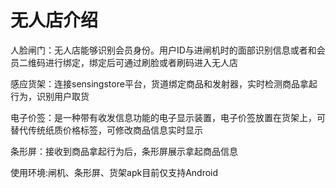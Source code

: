 # 无人店介绍
人脸闸门：无人店能够识别会员身份。用户ID与进闸机时的面部识别信息或者和会员二维码进行绑定，绑定后可通过刷脸或者刷码进入无人店

感应货架：连接sensingstore平台，货道绑定商品和发射器，实时检测商品拿起行为，识别用户取货

电子价签：是一种带有收发信息功能的电子显示装置，电子价签放置在货架上，可替代传统纸质价格标签，可修改商品信息实时显示

条形屏：接收到商品拿起行为后，条形屏展示拿起商品信息


使用环境:闸机、条形屏、货架apk目前仅支持Android
